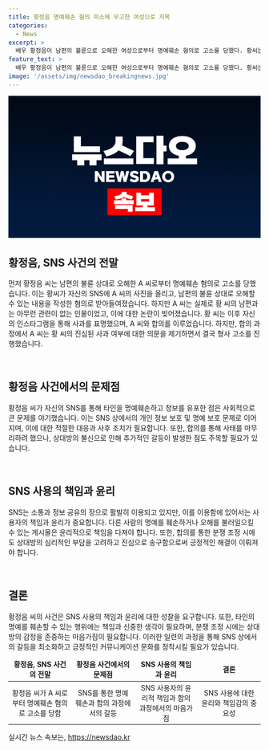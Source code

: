 ```yaml
---
title: 황정음 명예훼손 혐의 피소에 무고한 여성으로 지목
categories:
  - News
excerpt: >
  배우 황정음이 남편의 불륜으로 오해한 여성으로부터 명예훼손 혐의로 고소를 당했다. 황씨는 SNS에 불륜 상대로 오해될 수 있는 사진을 게시한 후 사과했지만, 합의과정에서 여성은 황씨의 진심을 의심하며 형사 고소를 진행했다. 요약: 황정음, 불륜 오해로 명예훼손 고소 당해…합의 과정에서 갈등 불거져 미안한 게 맞나
feature_text: >
  배우 황정음이 남편의 불륜으로 오해한 여성으로부터 명예훼손 혐의로 고소를 당했다. 황씨는 SNS에 불륜 상대로 오해될 수 있는 사진을 게시한 후 사과했지만, 합의과정에서 여성은 황씨의 진심을 의심하며 형사 고소를 진행했다. 요약: 황정음, 불륜 오해로 명예훼손 고소 당해…합의 과정에서 갈등 불거져 미안한 게 맞나
image: '/assets/img/newsdao_breakingnews.jpg'
---
```


<p><img src="/assets/img/newsdao_breakingnews.jpg" alt="pcversion 속보" /></p>

<h2 data-ke-size="size26">황정음, SNS 사건의 전말</h2>

<p>먼저 황정음 씨는 남편의 불륜 상대로 오해한 A 씨로부터 명예훼손 혐의로 고소를 당했습니다. 이는 황씨가 자신의 SNS에 A 씨의 사진을 올리고, 남편의 불륜 상대로 오해할 수 있는 내용을 작성한 혐의로 받아들여졌습니다. 하지만 A 씨는 실제로 황 씨의 남편과는 아무런 관련이 없는 인물이었고, 이에 대한 논란이 빚어졌습니다. 황 씨는 이후 자신의 인스타그램을 통해 사과를 표명했으며, A 씨와 합의를 이루었습니다. 하지만, 합의 과정에서 A 씨는 황 씨의 진심된 사과 여부에 대한 의문을 제기하면서 결국 형사 고소를 진행했습니다.</p>

<p data-ke-size="size16">&nbsp;</p>

<h2 data-ke-size="size24">황정음 사건에서의 문제점</h2>

<p>황정음 씨가 자신의 SNS를 통해 타인을 명예훼손하고 정보를 유포한 점은 사회적으로 큰 문제를 야기했습니다. 이는 SNS 상에서의 개인 정보 보호 및 명예 보호 문제로 이어지며, 이에 대한 적절한 대응과 사후 조치가 필요합니다. 또한, 합의를 통해 사태를 마무리하려 했으나, 상대방의 불신으로 인해 추가적인 갈등이 발생한 점도 주목할 필요가 있습니다.</p>

<p data-ke-size="size16">&nbsp;</p>

<h2 data-ke-size="size24">SNS 사용의 책임과 윤리</h2>

<p>SNS는 소통과 정보 공유의 장으로 활발히 이용되고 있지만, 이를 이용함에 있어서는 사용자의 책임과 윤리가 중요합니다. 다른 사람의 명예를 훼손하거나 오해를 불러일으킬 수 있는 게시물은 윤리적으로 책임을 다져야 합니다. 또한, 합의를 통한 분쟁 조정 시에도 상대방의 심리적인 부담을 고려하고 진심으로 송구함으로써 긍정적인 해결이 이뤄져야 합니다.</p>

<p data-ke-size="size16">&nbsp;</p>

<h2 data-ke-size="size24">결론</h2>

<p>황정음 씨의 사건은 SNS 사용의 책임과 윤리에 대한 성찰을 요구합니다. 또한, 타인의 명예를 훼손할 수 있는 행위에는 책임과 신중한 생각이 필요하며, 분쟁 조정 시에는 상대방의 감정을 존중하는 마음가짐이 필요합니다. 이러한 일련의 과정을 통해 SNS 상에서의 갈등을 최소화하고 긍정적인 커뮤니케이션 문화를 정착시킬 필요가 있습니다.</p>

<table>
  <thead>
    <tr>
      <td style="text-align: center; width: 300px;"><b>황정음, SNS 사건의 전말</b></td>
      <td style="text-align: center; width: 300px;"><b>황정음 사건에서의 문제점</b></td>
      <td style="text-align: center; width: 300px;"><b>SNS 사용의 책임과 윤리</b></td>
      <td style="text-align: center; width: 300px;"><b>결론</b></td>
    </tr>
  </thead>
  <tbody>
    <tr>
      <td style="text-align: center;">황정음 씨가 A 씨로부터 명예훼손 혐의로 고소를 당함</td>
      <td style="text-align: center;">SNS를 통한 명예훼손과 합의 과정에서의 갈등</td>
      <td style="text-align: center;">SNS 사용자의 윤리적 책임과 합의 과정에서의 마음가짐</td>
      <td style="text-align: center;">SNS 사용에 대한 윤리와 책임감의 중요성</td>
    </tr>
  </tbody>
</table>
실시간 뉴스 속보는, <a href="https://newsdao.kr" rel="dofollow">https://newsdao.kr</a>



